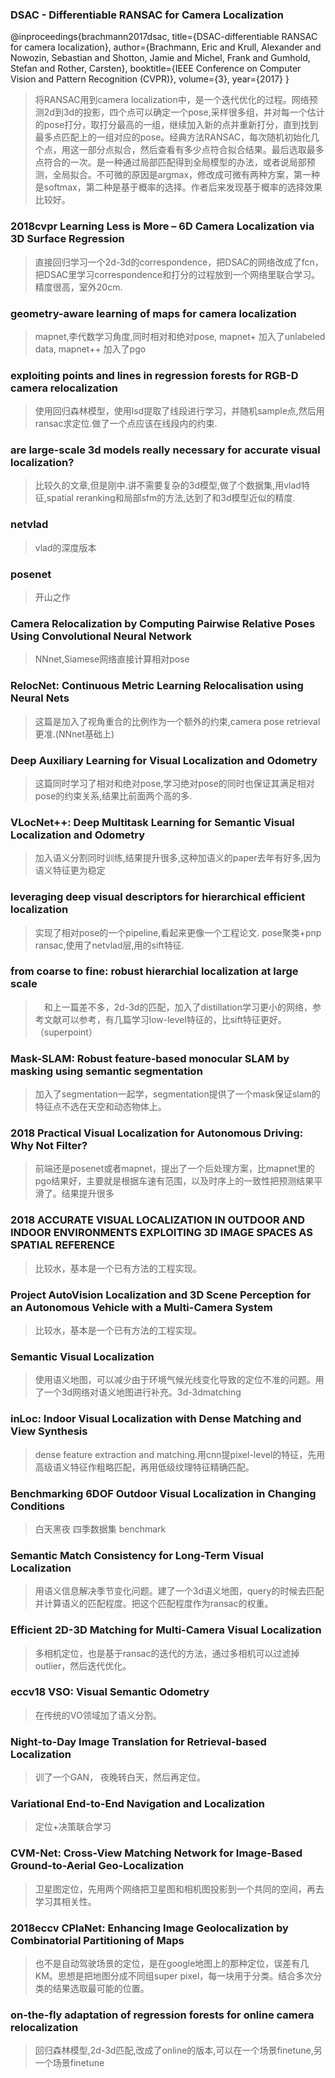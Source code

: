 ### DSAC - Differentiable RANSAC for Camera Localization
@inproceedings{brachmann2017dsac,
  title={DSAC-differentiable RANSAC for camera localization},
  author={Brachmann, Eric and Krull, Alexander and Nowozin, Sebastian and Shotton, Jamie and Michel, Frank and Gumhold, Stefan and Rother, Carsten},
  booktitle={IEEE Conference on Computer Vision and Pattern Recognition (CVPR)},
  volume={3},
  year={2017}
}
> 将RANSAC用到camera localization中，是一个迭代优化的过程。网络预测2d到3d的投影，四个点可以确定一个pose,采样很多组，并对每一个估计的pose打分，取打分最高的一组，继续加入新的点并重新打分，直到找到最多点匹配上的一组对应的pose。经典方法RANSAC，每次随机初始化几个点，用这一部分点拟合，然后查看有多少点符合拟合结果。最后选取最多点符合的一次。是一种通过局部匹配得到全局模型的办法，或者说局部预测，全局拟合。不可微的原因是argmax，修改成可微有两种方案，第一种是softmax，第二种是基于概率的选择。作者后来发现基于概率的选择效果比较好。

### 2018cvpr  Learning Less is More – 6D Camera Localization via 3D Surface Regression
> 直接回归学习一个2d-3d的correspondence，把DSAC的网络改成了fcn，把DSAC里学习correspondence和打分的过程放到一个网络里联合学习。精度很高，室外20cm.

### geometry-aware learning of maps for camera localization
> mapnet,李代数学习角度,同时相对和绝对pose,  mapnet+ 加入了unlabeled data, mapnet++ 加入了pgo

### exploiting points and lines in regression forests for RGB-D camera relocalization
> 使用回归森林模型，使用lsd提取了线段进行学习，并随机sample点,然后用ransac求定位.做了一个点应该在线段内的约束.

### are large-scale 3d models really necessary for accurate visual localization?
> 比较久的文章,但是刚中.讲不需要复杂的3d模型,做了个数据集,用vlad特征,spatial reranking和局部sfm的方法,达到了和3d模型近似的精度.

### netvlad
> vlad的深度版本

### posenet
> 开山之作

### Camera Relocalization by Computing Pairwise Relative Poses Using Convolutional Neural Network 
> NNnet,Siamese网络直接计算相对pose

### RelocNet: Continuous Metric Learning Relocalisation using Neural Nets 
> 这篇是加入了视角重合的比例作为一个额外的约束,camera pose retrieval更准.(NNnet基础上)

### Deep Auxiliary Learning for Visual Localization and Odometry 
> 这篇同时学习了相对和绝对pose,学习绝对pose的同时也保证其满足相对pose的约束关系,结果比前面两个高的多.

### VLocNet++: Deep Multitask Learning for Semantic Visual Localization and Odometry 
>加入语义分割同时训练,结果提升很多,这种加语义的paper去年有好多,因为语义特征更为稳定

### leveraging deep visual descriptors for hierarchical efficient localization
> 实现了相对pose的一个pipeline,看起来更像一个工程论文. pose聚类+pnp ransac,使用了netvlad层,用的sift特征.

### from coarse to fine: robust hierarchial localization at large scale
>　和上一篇差不多，2d-3d的匹配，加入了distillation学习更小的网络，参考文献可以参考，有几篇学习low-level特征的，比sift特征更好。（superpoint）

### Mask-SLAM: Robust feature-based monocular SLAM by masking using semantic segmentation
> 加入了segmentation一起学，segmentation提供了一个mask保证slam的特征点不选在天空和动态物体上。

### 2018  Practical Visual Localization for Autonomous Driving: Why Not Filter?
> 前端还是posenet或者mapnet，提出了一个后处理方案，比mapnet里的pgo结果好，主要就是根据车速有范围，以及时序上的一致性把预测结果平滑了。结果提升很多

### 2018  ACCURATE VISUAL LOCALIZATION IN OUTDOOR AND INDOOR ENVIRONMENTS EXPLOITING 3D IMAGE SPACES AS SPATIAL REFERENCE
> 比较水，基本是一个已有方法的工程实现。

### Project AutoVision Localization and 3D Scene Perception for an Autonomous Vehicle with a Multi-Camera System
> 比较水，基本是一个已有方法的工程实现。

### Semantic Visual Localization
> 使用语义地图，可以减少由于环境气候光线变化导致的定位不准的问题。用了一个3d网络对语义地图进行补充。3d-3dmatching


### inLoc: Indoor Visual Localization with Dense Matching and View Synthesis
> dense feature extraction and matching.用cnn提pixel-level的特征，先用高级语义特征作粗略匹配，再用低级纹理特征精确匹配。

### Benchmarking 6DOF Outdoor Visual Localization in Changing Conditions
> 白天黑夜 四季数据集  benchmark

### Semantic Match Consistency for Long-Term Visual Localization
> 用语义信息解决季节变化问题。建了一个3d语义地图，query的时候去匹配并计算语义的匹配程度。把这个匹配程度作为ransac的权重。

### Efficient 2D-3D Matching for Multi-Camera Visual Localization
> 多相机定位，也是基于ransac的迭代的方法，通过多相机可以过滤掉outlier，然后迭代优化。

### eccv18 VSO: Visual Semantic Odometry
> 在传统的VO领域加了语义分割。

### Night-to-Day Image Translation for Retrieval-based Localization
> 训了一个GAN， 夜晚转白天，然后再定位。

### Variational End-to-End Navigation and Localization
>定位+决策联合学习

### CVM-Net: Cross-View Matching Network for Image-Based Ground-to-Aerial Geo-Localization
> 卫星图定位，先用两个网络把卫星图和相机图投影到一个共同的空间，再去学习其相关性。

### 2018eccv  CPlaNet: Enhancing Image Geolocalization by Combinatorial Partitioning of Maps
> 也不是自动驾驶场景的定位，是在google地图上的那种定位，误差有几KM。思想是把地图分成不同组super pixel，每一块用于分类。结合多次分类的结果选取最可能的位置。

### on-the-fly adaptation of regression forests for online camera relocalization
>  回归森林模型,2d-3d匹配,改成了online的版本,可以在一个场景finetune,另一个场景finetune

